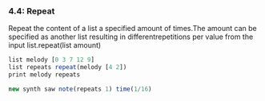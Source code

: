
### 4.4: Repeat

Repeat the content of a list a specified amount of times.The amount can be specified as another list resulting in differentrepetitions per value from the input list.repeat(list amount)

```js
list melody [0 3 7 12 9]
list repeats repeat(melody [4 2])
print melody repeats

new synth saw note(repeats 1) time(1/16)
```
